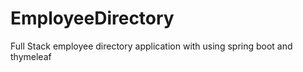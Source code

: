 # EmployeeDirectory
 Full Stack employee directory application with using spring boot and thymeleaf
